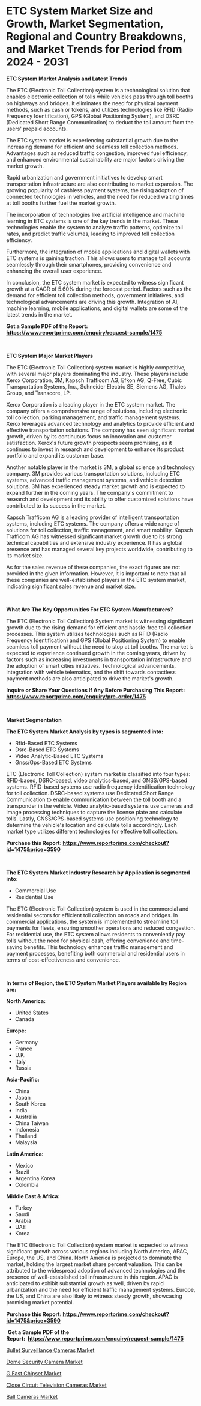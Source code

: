 <p><h1>ETC System Market Size and Growth, Market Segmentation, Regional and Country Breakdowns, and Market Trends for Period from 2024 -  2031</h1></p><p><strong>ETC System Market Analysis and Latest Trends</strong></p>
<p><p>The ETC (Electronic Toll Collection) system is a technological solution that enables electronic collection of tolls while vehicles pass through toll booths on highways and bridges. It eliminates the need for physical payment methods, such as cash or tokens, and utilizes technologies like RFID (Radio Frequency Identification), GPS (Global Positioning System), and DSRC (Dedicated Short Range Communication) to deduct the toll amount from the users' prepaid accounts.</p><p>The ETC system market is experiencing substantial growth due to the increasing demand for efficient and seamless toll collection methods. Advantages such as reduced traffic congestion, improved fuel efficiency, and enhanced environmental sustainability are major factors driving the market growth.</p><p>Rapid urbanization and government initiatives to develop smart transportation infrastructure are also contributing to market expansion. The growing popularity of cashless payment systems, the rising adoption of connected technologies in vehicles, and the need for reduced waiting times at toll booths further fuel the market growth.</p><p>The incorporation of technologies like artificial intelligence and machine learning in ETC systems is one of the key trends in the market. These technologies enable the system to analyze traffic patterns, optimize toll rates, and predict traffic volumes, leading to improved toll collection efficiency.</p><p>Furthermore, the integration of mobile applications and digital wallets with ETC systems is gaining traction. This allows users to manage toll accounts seamlessly through their smartphones, providing convenience and enhancing the overall user experience.</p><p>In conclusion, the ETC system market is expected to witness significant growth at a CAGR of 5.60% during the forecast period. Factors such as the demand for efficient toll collection methods, government initiatives, and technological advancements are driving this growth. Integration of AI, machine learning, mobile applications, and digital wallets are some of the latest trends in the market.</p></p>
<p><strong>Get a Sample PDF of the Report:&nbsp; <a href="https://www.reportprime.com/enquiry/request-sample/1475">https://www.reportprime.com/enquiry/request-sample/1475</a></strong></p>
<p>&nbsp;</p>
<p><strong>ETC System Major Market Players</strong></p>
<p><p>The ETC (Electronic Toll Collection) system market is highly competitive, with several major players dominating the industry. These players include Xerox Corporation, 3M, Kapsch Trafficom AG, Efkon AG, Q-Free, Cubic Transportation Systems, Inc., Schneider Electric SE, Siemens AG, Thales Group, and Transcore, LP.</p><p>Xerox Corporation is a leading player in the ETC system market. The company offers a comprehensive range of solutions, including electronic toll collection, parking management, and traffic management systems. Xerox leverages advanced technology and analytics to provide efficient and effective transportation solutions. The company has seen significant market growth, driven by its continuous focus on innovation and customer satisfaction. Xerox's future growth prospects seem promising, as it continues to invest in research and development to enhance its product portfolio and expand its customer base.</p><p>Another notable player in the market is 3M, a global science and technology company. 3M provides various transportation solutions, including ETC systems, advanced traffic management systems, and vehicle detection solutions. 3M has experienced steady market growth and is expected to expand further in the coming years. The company's commitment to research and development and its ability to offer customized solutions have contributed to its success in the market.</p><p>Kapsch Trafficom AG is a leading provider of intelligent transportation systems, including ETC systems. The company offers a wide range of solutions for toll collection, traffic management, and smart mobility. Kapsch Trafficom AG has witnessed significant market growth due to its strong technical capabilities and extensive industry experience. It has a global presence and has managed several key projects worldwide, contributing to its market size.</p><p>As for the sales revenue of these companies, the exact figures are not provided in the given information. However, it is important to note that all these companies are well-established players in the ETC system market, indicating significant sales revenue and market size.</p></p>
<p>&nbsp;</p>
<p><strong>What Are The Key Opportunities For ETC System Manufacturers?</strong></p>
<p><p>The ETC (Electronic Toll Collection) System market is witnessing significant growth due to the rising demand for efficient and hassle-free toll collection processes. This system utilizes technologies such as RFID (Radio Frequency Identification) and GPS (Global Positioning System) to enable seamless toll payment without the need to stop at toll booths. The market is expected to experience continued growth in the coming years, driven by factors such as increasing investments in transportation infrastructure and the adoption of smart cities initiatives. Technological advancements, integration with vehicle telematics, and the shift towards contactless payment methods are also anticipated to drive the market's growth.</p></p>
<p><strong>Inquire or Share Your Questions If Any Before Purchasing This Report: <a href="https://www.reportprime.com/enquiry/pre-order/1475">https://www.reportprime.com/enquiry/pre-order/1475</a></strong></p>
<p>&nbsp;</p>
<p><strong>Market Segmentation</strong></p>
<p><strong>The ETC System Market Analysis by types is segmented into:</strong></p>
<p><ul><li>Rfid-Based ETC Systems</li><li>Dsrc-Based ETC Systems</li><li>Video Analytic-Based ETC Systems</li><li>Gnss/Gps-Based ETC Systems</li></ul></p>
<p><p>ETC (Electronic Toll Collection) system market is classified into four types: RFID-based, DSRC-based, video analytics-based, and GNSS/GPS-based systems. RFID-based systems use radio frequency identification technology for toll collection. DSRC-based systems use Dedicated Short Range Communication to enable communication between the toll booth and a transponder in the vehicle. Video analytic-based systems use cameras and image processing techniques to capture the license plate and calculate tolls. Lastly, GNSS/GPS-based systems use positioning technology to determine the vehicle's location and calculate tolls accordingly. Each market type utilizes different technologies for effective toll collection.</p></p>
<p><strong>Purchase this Report:&nbsp;<a href="https://www.reportprime.com/checkout?id=1475&price=3590">https://www.reportprime.com/checkout?id=1475&price=3590</a></strong></p>
<p>&nbsp;</p>
<p><strong>The ETC System Market Industry Research by Application is segmented into:</strong></p>
<p><ul><li>Commercial Use</li><li>Residential Use</li></ul></p>
<p><p>The ETC (Electronic Toll Collection) system is used in the commercial and residential sectors for efficient toll collection on roads and bridges. In commercial applications, the system is implemented to streamline toll payments for fleets, ensuring smoother operations and reduced congestion. For residential use, the ETC system allows residents to conveniently pay tolls without the need for physical cash, offering convenience and time-saving benefits. This technology enhances traffic management and payment processes, benefiting both commercial and residential users in terms of cost-effectiveness and convenience.</p></p>
<p>&nbsp;</p>
<p><strong>In terms of Region, the ETC System Market Players available by Region are:</strong></p>
<p>
    <p> <strong> North America: </strong>
        <ul>
            <li>United States</li>
            <li>Canada</li>
        </ul>
        </p> 
    <p> <strong> Europe: </strong>
        <ul>
            <li>Germany</li>
            <li>France</li>
            <li>U.K.</li>
            <li>Italy</li>
            <li>Russia</li>
        </ul>
        </p> 
    <p> <strong> Asia-Pacific: </strong>
        <ul>
            <li>China</li>
            <li>Japan</li>
            <li>South Korea</li>
            <li>India</li>
            <li>Australia</li>
            <li>China Taiwan</li>
            <li>Indonesia</li>
            <li>Thailand</li>
            <li>Malaysia</li>
        </ul>
        </p> 
    <p> <strong> Latin America: </strong>
        <ul>
            <li>Mexico</li>
            <li>Brazil</li>
            <li>Argentina Korea</li>
            <li>Colombia</li>
        </ul>
        </p> 
    <p> <strong> Middle East & Africa: </strong>
        <ul>
            <li>Turkey</li>
            <li>Saudi</li>
            <li>Arabia</li>
            <li>UAE</li>
            <li>Korea</li>
        </ul>
    </p>
    </p>
<p><p>The ETC (Electronic Toll Collection) system market is expected to witness significant growth across various regions including North America, APAC, Europe, the US, and China. North America is projected to dominate the market, holding the largest market share percent valuation. This can be attributed to the widespread adoption of advanced technologies and the presence of well-established toll infrastructure in this region. APAC is anticipated to exhibit substantial growth as well, driven by rapid urbanization and the need for efficient traffic management systems. Europe, the US, and China are also likely to witness steady growth, showcasing promising market potential.</p></p>
<p><strong>Purchase this Report: <a href="https://www.reportprime.com/checkout?id=1475&price=3590">https://www.reportprime.com/checkout?id=1475&price=3590</a></strong></p>
<p>&nbsp;<strong>Get a Sample PDF of the Report:&nbsp;&nbsp;<a href="https://www.reportprime.com/enquiry/request-sample/1475">https://www.reportprime.com/enquiry/request-sample/1475</a></strong></p>
<p><strong></strong></p>
<p><p><a href="https://github.com/melchekhinf/Market-Research-Report-List-2/blob/main/bullet-surveillance-cameras-market.md">Bullet Surveillance Cameras Market</a></p><p><a href="https://github.com/sndrkn/Market-Research-Report-List-2/blob/main/dome-security-camera-market.md">Dome Security Camera Market</a></p><p><a href="https://github.com/sofyaavrova/Market-Research-Report-List-2/blob/main/gfast-chipset-market.md">G.Fast Chipset Market</a></p><p><a href="https://github.com/merzlyukov93/Market-Research-Report-List-2/blob/main/close-circuit-television-cameras-market.md">Close Circuit Television Cameras Market</a></p><p><a href="https://github.com/amae102299/Market-Research-Report-List-2/blob/main/ball-cameras-market.md">Ball Cameras Market</a></p></p>
